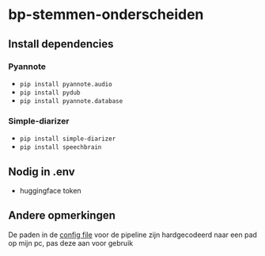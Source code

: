 # bp-stemmen-onderscheiden

## Install dependencies

### Pyannote
* `pip install pyannote.audio`
* `pip install pydub`
* `pip install pyannote.database`

### Simple-diarizer
* `pip install simple-diarizer`
* `pip install speechbrain`

## Nodig in .env

* huggingface token

## Andere opmerkingen

De paden in de [config file](./pyannote/pipeline/config.yaml) voor de pipeline zijn hardgecodeerd naar een pad op mijn pc, pas deze aan voor gebruik